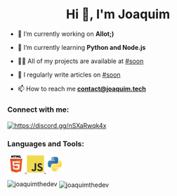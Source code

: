 <h1 align="center">Hi 👋, I'm Joaquim</h1>

- 🔭 I’m currently working on **Allot;)**

- 🌱 I’m currently learning **Python and Node.js**

- 👨‍💻 All of my projects are available at [#soon](#soon)

- 📝 I regularly write articles on [#soon](#soon)

- 📫 How to reach me **contact@joaquim.tech**


<h3 align="left">Connect with me:</h3>
<p align="left">
<a href="https://discord.gg/https://discord.gg/nSXaRwqk4x" target="blank"><img align="center" src="https://raw.githubusercontent.com/rahuldkjain/github-profile-readme-generator/master/src/images/icons/Social/discord.svg" alt="https://discord.gg/nSXaRwqk4x" height="30" width="40" /></a>
</p>

<h3 align="left">Languages and Tools:</h3>
<p align="left"> <a href="https://www.w3.org/html/" target="_blank" rel="noreferrer"> <img src="https://raw.githubusercontent.com/devicons/devicon/master/icons/html5/html5-original-wordmark.svg" alt="html5" width="40" height="40"/> </a> <a href="https://developer.mozilla.org/en-US/docs/Web/JavaScript" target="_blank" rel="noreferrer"> <img src="https://raw.githubusercontent.com/devicons/devicon/master/icons/javascript/javascript-original.svg" alt="javascript" width="40" height="40"/> </a> <a href="https://www.python.org" target="_blank" rel="noreferrer"> <img src="https://raw.githubusercontent.com/devicons/devicon/master/icons/python/python-original.svg" alt="python" width="40" height="40"/> </a> </p>

<p><img align="left" src="https://github-readme-stats.vercel.app/api/top-langs?username=joaquimthedev&show_icons=true&locale=en&layout=compact" alt="joaquimthedev" /></p>

<p>&nbsp;<img align="center" src="https://github-readme-stats.vercel.app/api?username=joaquimthedev&show_icons=true&locale=en" alt="joaquimthedev" /></p>
